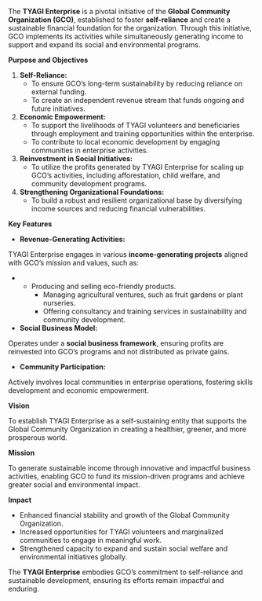 The **TYAGI Enterprise** is a pivotal initiative of the **Global Community Organization (GCO)**, established to foster **self-reliance** and create a sustainable financial foundation for the organization. Through this initiative, GCO implements its activities while simultaneously generating income to support and expand its social and environmental programs.

**Purpose and Objectives**

1. **Self-Reliance:**
    - To ensure GCO’s long-term sustainability by reducing reliance on external funding.
    - To create an independent revenue stream that funds ongoing and future initiatives.
2. **Economic Empowerment:**
    - To support the livelihoods of TYAGI volunteers and beneficiaries through employment and training opportunities within the enterprise.
    - To contribute to local economic development by engaging communities in enterprise activities.
3. **Reinvestment in Social Initiatives:**
    - To utilize the profits generated by TYAGI Enterprise for scaling up GCO’s activities, including afforestation, child welfare, and community development programs.
4. **Strengthening Organizational Foundations:**
    - To build a robust and resilient organizational base by diversifying income sources and reducing financial vulnerabilities.

**Key Features**

- **Revenue-Generating Activities:**

TYAGI Enterprise engages in various **income-generating projects** aligned with GCO’s mission and values, such as:

- - Producing and selling eco-friendly products.
    - Managing agricultural ventures, such as fruit gardens or plant nurseries.
    - Offering consultancy and training services in sustainability and community development.
- **Social Business Model:**

Operates under a **social business framework**, ensuring profits are reinvested into GCO’s programs and not distributed as private gains.

- **Community Participation:**

Actively involves local communities in enterprise operations, fostering skills development and economic empowerment.

**Vision**

To establish TYAGI Enterprise as a self-sustaining entity that supports the Global Community Organization in creating a healthier, greener, and more prosperous world.

**Mission**

To generate sustainable income through innovative and impactful business activities, enabling GCO to fund its mission-driven programs and achieve greater social and environmental impact.

**Impact**

- Enhanced financial stability and growth of the Global Community Organization.
- Increased opportunities for TYAGI volunteers and marginalized communities to engage in meaningful work.
- Strengthened capacity to expand and sustain social welfare and environmental initiatives globally.

The **TYAGI Enterprise** embodies GCO’s commitment to self-reliance and sustainable development, ensuring its efforts remain impactful and enduring.